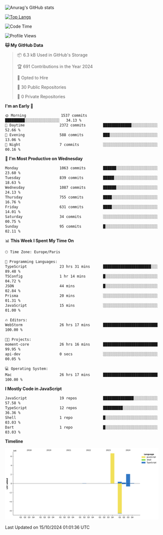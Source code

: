![Anurag's GitHub stats](https://github-readme-stats.vercel.app/api?username=sufiane&theme=dark&show_icons=true&count_private=true)


[![Top Langs](https://github-readme-stats.vercel.app/api/top-langs/?username=sufiane&layout=compact)](https://github.com/anuraghazra/github-readme-stats)

<!--START_SECTION:waka-->
![Code Time](http://img.shields.io/badge/Code%20Time-1%2C389%20hrs%202%20mins-blue)

![Profile Views](http://img.shields.io/badge/Profile%20Views-0-blue)

**🐱 My GitHub Data** 

> 📦 6.3 kB Used in GitHub's Storage 
 > 
> 🏆 691 Contributions in the Year 2024
 > 
> 💼 Opted to Hire
 > 
> 📜 30 Public Repositories 
 > 
> 🔑 0 Private Repositories 
 > 
**I'm an Early 🐤** 

```text
🌞 Morning                1537 commits        █████████░░░░░░░░░░░░░░░░   34.13 % 
🌆 Daytime                2372 commits        █████████████░░░░░░░░░░░░   52.66 % 
🌃 Evening                588 commits         ███░░░░░░░░░░░░░░░░░░░░░░   13.06 % 
🌙 Night                  7 commits           ░░░░░░░░░░░░░░░░░░░░░░░░░   00.16 % 
```
📅 **I'm Most Productive on Wednesday** 

```text
Monday                   1063 commits        ██████░░░░░░░░░░░░░░░░░░░   23.60 % 
Tuesday                  839 commits         █████░░░░░░░░░░░░░░░░░░░░   18.63 % 
Wednesday                1087 commits        ██████░░░░░░░░░░░░░░░░░░░   24.13 % 
Thursday                 755 commits         ████░░░░░░░░░░░░░░░░░░░░░   16.76 % 
Friday                   631 commits         ████░░░░░░░░░░░░░░░░░░░░░   14.01 % 
Saturday                 34 commits          ░░░░░░░░░░░░░░░░░░░░░░░░░   00.75 % 
Sunday                   95 commits          █░░░░░░░░░░░░░░░░░░░░░░░░   02.11 % 
```


📊 **This Week I Spent My Time On** 

```text
🕑︎ Time Zone: Europe/Paris

💬 Programming Languages: 
TypeScript               23 hrs 31 mins      ██████████████████████░░░   89.48 % 
TSConfig                 1 hr 14 mins        █░░░░░░░░░░░░░░░░░░░░░░░░   04.72 % 
JSON                     44 mins             █░░░░░░░░░░░░░░░░░░░░░░░░   02.84 % 
Prisma                   20 mins             ░░░░░░░░░░░░░░░░░░░░░░░░░   01.31 % 
JavaScript               15 mins             ░░░░░░░░░░░░░░░░░░░░░░░░░   01.00 % 

🔥 Editors: 
WebStorm                 26 hrs 17 mins      █████████████████████████   100.00 % 

🐱‍💻 Projects: 
moment-core              26 hrs 16 mins      █████████████████████████   99.95 % 
api-dev                  0 secs              ░░░░░░░░░░░░░░░░░░░░░░░░░   00.05 % 

💻 Operating System: 
Mac                      26 hrs 17 mins      █████████████████████████   100.00 % 
```

**I Mostly Code in JavaScript** 

```text
JavaScript               19 repos            ██████████████░░░░░░░░░░░   57.58 % 
TypeScript               12 repos            █████████░░░░░░░░░░░░░░░░   36.36 % 
Shell                    1 repo              █░░░░░░░░░░░░░░░░░░░░░░░░   03.03 % 
Dart                     1 repo              █░░░░░░░░░░░░░░░░░░░░░░░░   03.03 % 
```



**Timeline**

![Lines of Code chart](https://raw.githubusercontent.com/Sufiane/Sufiane/main/assets/bar_graph.png)


 Last Updated on 15/10/2024 01:01:36 UTC
<!--END_SECTION:waka-->


<!--
**Sufiane/sufiane** is a ✨ _special_ ✨ repository because its `README.md` (this file) appears on your GitHub profile.

Here are some ideas to get you started:

- 🔭 I’m currently working on ...
- 🌱 I’m currently learning ...
- 👯 I’m looking to collaborate on ...
- 🤔 I’m looking for help with ...
- 💬 Ask me about ...
- 📫 How to reach me: ...
- 😄 Pronouns: ...
- ⚡ Fun fact: ...
-->
